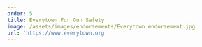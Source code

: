 ```yaml
---
order: 5
title: Everytown For Gun Safety
image: /assets/images/endorsements/Everytown endorsement.jpg
url: 'https://www.everytown.org'
---
```


